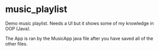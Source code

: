 # music_playlist
Demo music playlist. Needs a UI but it shows some of my knowledge in OOP (Java).

The App is ran by the MusicApp java file after you have saved all of the other files.

